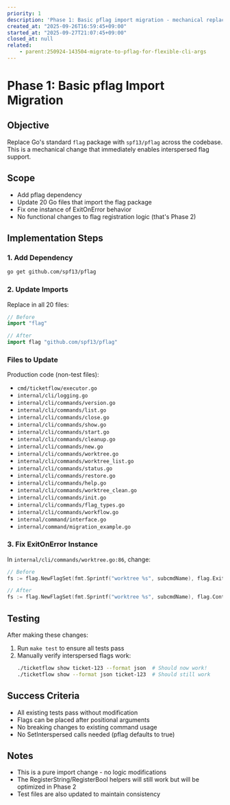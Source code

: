 ```yaml
---
priority: 1
description: 'Phase 1: Basic pflag import migration - mechanical replacement of flag imports'
created_at: "2025-09-26T16:59:45+09:00"
started_at: "2025-09-27T21:07:45+09:00"
closed_at: null
related:
    - parent:250924-143504-migrate-to-pflag-for-flexible-cli-args
---
```


# Phase 1: Basic pflag Import Migration

## Objective
Replace Go's standard `flag` package with `spf13/pflag` across the codebase. This is a mechanical change that immediately enables interspersed flag support.

## Scope
- Add pflag dependency
- Update 20 Go files that import the flag package
- Fix one instance of ExitOnError behavior
- No functional changes to flag registration logic (that's Phase 2)

## Implementation Steps

### 1. Add Dependency
```bash
go get github.com/spf13/pflag
```

### 2. Update Imports
Replace in all 20 files:
```go
// Before
import "flag"

// After
import flag "github.com/spf13/pflag"
```

### Files to Update
Production code (non-test files):
- `cmd/ticketflow/executor.go`
- `internal/cli/logging.go`
- `internal/cli/commands/version.go`
- `internal/cli/commands/list.go`
- `internal/cli/commands/close.go`
- `internal/cli/commands/show.go`
- `internal/cli/commands/start.go`
- `internal/cli/commands/cleanup.go`
- `internal/cli/commands/new.go`
- `internal/cli/commands/worktree.go`
- `internal/cli/commands/worktree_list.go`
- `internal/cli/commands/status.go`
- `internal/cli/commands/restore.go`
- `internal/cli/commands/help.go`
- `internal/cli/commands/worktree_clean.go`
- `internal/cli/commands/init.go`
- `internal/cli/commands/flag_types.go`
- `internal/cli/commands/workflow.go`
- `internal/command/interface.go`
- `internal/command/migration_example.go`

### 3. Fix ExitOnError Instance
In `internal/cli/commands/worktree.go:86`, change:
```go
// Before
fs := flag.NewFlagSet(fmt.Sprintf("worktree %s", subcmdName), flag.ExitOnError)

// After
fs := flag.NewFlagSet(fmt.Sprintf("worktree %s", subcmdName), flag.ContinueOnError)
```

## Testing
After making these changes:
1. Run `make test` to ensure all tests pass
2. Manually verify interspersed flags work:
   ```bash
   ./ticketflow show ticket-123 --format json  # Should now work!
   ./ticketflow show --format json ticket-123  # Should still work
   ```

## Success Criteria
- All existing tests pass without modification
- Flags can be placed after positional arguments
- No breaking changes to existing command usage
- No SetInterspersed calls needed (pflag defaults to true)

## Notes
- This is a pure import change - no logic modifications
- The RegisterString/RegisterBool helpers will still work but will be optimized in Phase 2
- Test files are also updated to maintain consistency